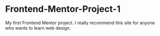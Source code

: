 # Frontend-Mentor-Project-1
My first Frontend Mentor project. I really recommend this site for anyone who wants to learn web design.
